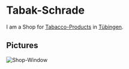 # Tabak-Schrade

I am a Shop for [Tabacco-Products](100100008.md) in [Tübingen](2000001.md).

## Pictures

![Shop-Window](400000170.jpg)
